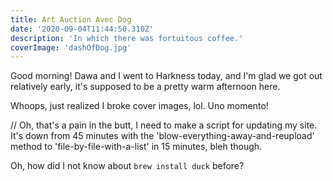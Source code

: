 ```yaml
---
title: Art Auction Avec Dog
date: '2020-09-04T11:44:50.310Z'
description: 'In which there was fortuitous coffee.'
coverImage: 'dashOfDog.jpg'
---
```


Good morning! Dawa and I went to Harkness today, and I'm glad we got out relatively early, it's supposed to be a pretty warm afternoon here.

Whoops, just realized I broke cover images, lol. Uno momento!

// Oh, that's a pain in the butt, I need to make a script for updating my site. It's down from 45 minutes with the 'blow-everything-away-and-reupload' method to 'file-by-file-with-a-list' in 15 minutes, bleh though.

Oh, how did I not know about `brew install duck` before?
